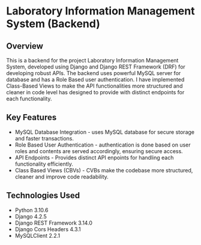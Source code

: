 # Laboratory Information Management System (Backend)

## Overview
This is a backend for the project Laboratory Information Management System, developed using Django and Django REST Framework (DRF) for developing robust APIs. The backend uses powerful MySQL server for database and has a Role Based user authentication. I have implemented Class-Based Views to make the API functionalities more structured and cleaner in code level has designed to provide with distinct endpoints for each functionality.

## Key Features
- MySQL Database Integration - uses MySQL database for secure storage and faster transactions.
- Role Based User Authentication - authentication is done based on user roles and contents are served accordingly, ensuring secure access.
- API Endpoints - Provides distinct API enpoints for handling each functionality efficiently.
- Class Based Views (CBVs) - CVBs make the codebase more structured, cleaner and improve code readability.

## Technologies Used
- Python 3.10.6
- Django 4.2.5
- Django REST Framework 3.14.0
- Django Cors Headers 4.3.1
- MySQLClient 2.2.1
